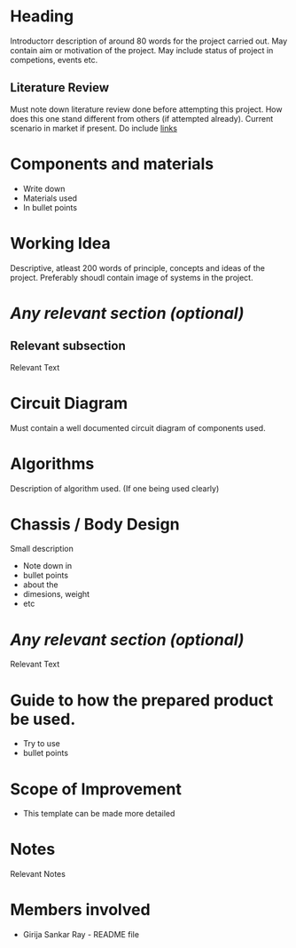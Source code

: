 # Heading
Introductorr description of around 80 words for the project carried out. May contain aim or motivation of the project. May include status of project in competions, events etc.
## Literature Review
Must note down literature review done before attempting this project. How does this one stand different from others (if attempted already). Current scenario in market if present. Do include [links](https://scholar.google.co.in/citations?view_op=top_venues&hl=en&vq=eng_robotics) 
# Components and materials
- Write down
- Materials used
- In bullet points
# Working Idea
Descriptive, atleast 200 words of principle, concepts and ideas of the project. Preferably shoudl contain image of systems in the project.
# _Any relevant section (optional)_
## Relevant subsection
Relevant Text
# Circuit Diagram
Must contain a well documented circuit diagram of components used.
# Algorithms
Description of algorithm used. (If one being used clearly)
# Chassis / Body Design
Small description
- Note down in
- bullet points
- about the
- dimesions, weight
- etc
# _Any relevant section (optional)_
Relevant Text
# Guide to how the prepared product be used.
- Try to use
- bullet points
# Scope of Improvement
- This template can be made more detailed
# Notes
Relevant Notes
# Members involved
- Girija Sankar Ray - README file
